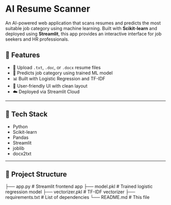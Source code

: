 # AI Resume Scanner

An AI-powered web application that scans resumes and predicts the most suitable job category using machine learning. Built with **Scikit-learn** and deployed using **Streamlit**, this app provides an interactive interface for job seekers and HR professionals.


## 🚀 Features

- 📁 Upload `.txt`, `.doc`, or `.docx` resume files  
- 🤖 Predicts job category using trained ML model  
- 📊 Built with Logistic Regression and TF-IDF  
- 🎨 User-friendly UI with clean layout  
- ☁️ Deployed via Streamlit Cloud  

---

## 📌 Tech Stack

- Python  
- Scikit-learn  
- Pandas  
- Streamlit  
- joblib  
- docx2txt  

---

## 📂 Project Structure
├── app.py # Streamlit frontend app
├── model.pkl # Trained logistic regression model
├── vectorizer.pkl # TF-IDF vectorizer
├── requirements.txt # List of dependencies
└── README.md # This file
